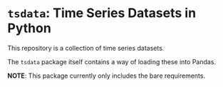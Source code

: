 # `tsdata`: Time Series Datasets in Python

This repository is a collection of time series datasets.

The `tsdata` package itself contains a way of loading these into Pandas.

**NOTE**: This package currently only includes the bare requirements.
